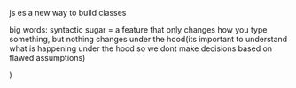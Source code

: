 js es a new way to build classes

big words: 
syntactic sugar = a feature that only changes how you type something, but nothing changes under the hood(its important to understand what is happening under the hood so we dont make decisions based on flawed assumptions)

) 
